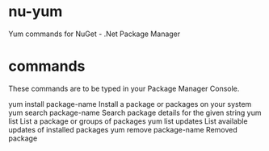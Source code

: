 nu-yum
======

Yum commands for NuGet - .Net Package Manager

commands
======

These commands are to be typed in your Package Manager Console. 

yum install package-name    Install a package or packages on your system
yum search package-name     Search package details for the given string
yum list                    List a package or groups of packages
yum list updates            List available updates of installed packages
yum remove package-name     Removed package
